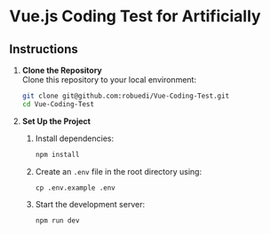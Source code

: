 # Vue.js Coding Test for Artificially

## Instructions

1. **Clone the Repository**  
   Clone this repository to your local environment:
   ```bash
   git clone git@github.com:robuedi/Vue-Coding-Test.git
   cd Vue-Coding-Test
   ```

2. **Set Up the Project**  
   1. Install dependencies:
      ```bash
      npm install
      ```
   2. Create an `.env` file in the root directory using:
      ```
      cp .env.example .env
      ```
   3. Start the development server:
      ```bash
      npm run dev
      ```
